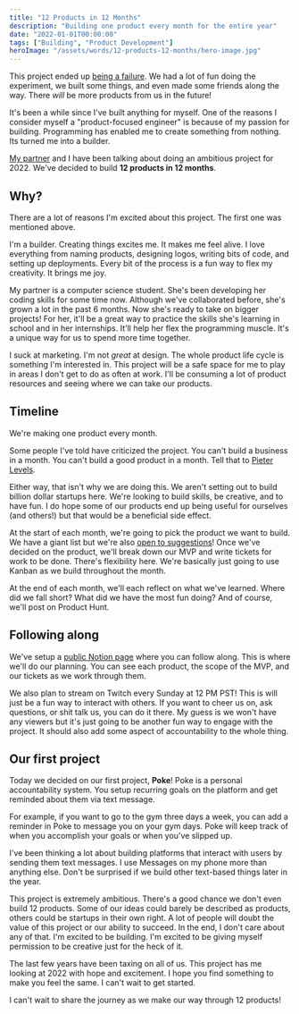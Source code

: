 ```yaml
---
title: "12 Products in 12 Months"
description: "Building one product every month for the entire year"
date: "2022-01-01T00:00:00"
tags: ["Building", "Product Development"]
heroImage: "/assets/words/12-products-12-months/hero-image.jpg"
---
```


<div className="prose mb-12 border border-stone-800 bg-opacity-20 bg-stone-800 rounded-lg p-8">
  This project ended up <a href="/failures/12products">being a failure</a>. We had a lot of fun doing the experiment, we built some things, and even made some friends along the way. There <i>will</i> be more products from us in the future!
</div>

It's been a while since I've built anything for myself. One of the reasons I consider myself a "product-focused engineer" is because of my passion for building. Programming has enabled me to create something from nothing. Its turned me into a builder.

[My partner](https://alicezhao.com/) and I have been talking about doing an ambitious project for 2022. We've decided to build **12 products in 12 months**.

## Why?

There are a lot of reasons I'm excited about this project. The first one was mentioned above.

I'm a builder. Creating things excites me. It makes me feel alive. I love everything from naming products, designing logos, writing bits of code, and setting up deployments. Every bit of the process is a fun way to flex my creativity. It brings me joy.

My partner is a computer science student. She's been developing her coding skills for some time now. Although we've collaborated before, she's grown a lot in the past 6 months. Now she's ready to take on bigger projects! For her, it'll be a great way to practice the skills she's learning in school and in her internships. It'll help her flex the programming muscle. It's a unique way for us to spend more time together.

I suck at marketing. I'm not _great_ at design. The whole product life cycle is something I'm interested in. This project will be a safe space for me to play in areas I don't get to do as often at work. I'll be consuming a lot of product resources and seeing where we can take our products.

## Timeline

We're making one product every month.

Some people I've told have criticized the project. You can't build a business in a month. You can't build a good product in a month. Tell that to [Pieter Levels](https://levels.io/12-startups-12-months/).

Either way, that isn't why we are doing this. We aren't setting out to build billion dollar startups here. We're looking to build skills, be creative, and to have fun. I do hope some of our products end up being useful for ourselves (and others!) but that would be a beneficial side effect.

At the start of each month, we're going to pick the product we want to build. We have a giant list but we're also [open to suggestions](mailto:amorriscode@gmail.com)! Once we've decided on the product, we'll break down our MVP and write tickets for work to be done. There's flexibility here. We're basically just going to use Kanban as we build throughout the month.

At the end of each month, we'll each reflect on what we've learned. Where did we fall short? What did we have the most fun doing? And of course, we'll post on Product Hunt.

## Following along

We've setup a [public Notion page](https://batteries.notion.site/12-Products-45c32d127b274f67b44684c5e1c2dd1b) where you can follow along. This is where we'll do our planning. You can see each product, the scope of the MVP, and our tickets as we work through them.

We also plan to stream on Twitch every Sunday at 12 PM PST! This is will just be a fun way to interact with others. If you want to cheer us on, ask questions, or shit talk us, you can do it there. My guess is we won't have any viewers but it's just going to be another fun way to engage with the project. It should also add some aspect of accountability to the whole thing.

## Our first project

Today we decided on our first project, **Poke**! Poke is a personal accountability system. You setup recurring goals on the platform and get reminded about them via text message.

For example, if you want to go to the gym three days a week, you can add a reminder in Poke to message you on your gym days. Poke will keep track of when you accomplish your goals or when you've slipped up.

I've been thinking a lot about building platforms that interact with users by sending them text messages. I use Messages on my phone more than anything else. Don't be surprised if we build other text-based things later in the year.

This project is extremely ambitious. There's a good chance we don't even build 12 products. Some of our ideas could barely be described as products, others could be startups in their own right. A lot of people will doubt the value of this project or our ability to succeed. In the end, I don't care about any of that. I'm excited to be building. I'm excited to be giving myself permission to be creative just for the heck of it.

The last few years have been taxing on all of us. This project has me looking at 2022 with hope and excitement. I hope you find something to make you feel the same. I can't wait to get started.

I can't wait to share the journey as we make our way through 12 products!
